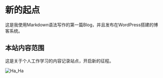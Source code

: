 # 新的起点


这是我使用Markdown语法写作的第一篇Blog，并且发布在WordPress搭建的博客系统。

## 本站内容范围
这是关于个人工作学习的内容记录站点，开启新的征程。

![Ha_Ha](https://drive.google.com/file/d/0B-ZDE-tm8SQUVXVtSWc0SzMySEE/view?usp=sharing)
